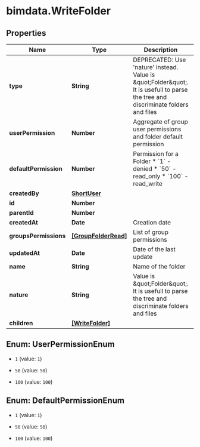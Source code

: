 # bimdata.WriteFolder

## Properties

Name | Type | Description | Notes
------------ | ------------- | ------------- | -------------
**type** | **String** | DEPRECATED: Use &#39;nature&#39; instead. Value is \&quot;Folder\&quot;. It is usefull to parse the tree and discriminate folders and files | [readonly] 
**userPermission** | **Number** | Aggregate of group user permissions and folder default permission | [readonly] 
**defaultPermission** | **Number** | Permission for a Folder  * &#x60;1&#x60; - denied * &#x60;50&#x60; - read_only * &#x60;100&#x60; - read_write | [optional] 
**createdBy** | [**ShortUser**](ShortUser.md) |  | [readonly] 
**id** | **Number** |  | [readonly] 
**parentId** | **Number** |  | [optional] 
**createdAt** | **Date** | Creation date | [readonly] 
**groupsPermissions** | [**[GroupFolderRead]**](GroupFolderRead.md) | List of group permissions | [readonly] 
**updatedAt** | **Date** | Date of the last update | [readonly] 
**name** | **String** | Name of the folder | 
**nature** | **String** | Value is \&quot;Folder\&quot;. It is usefull to parse the tree and discriminate folders and files | [readonly] 
**children** | [**[WriteFolder]**](WriteFolder.md) |  | [optional] 



## Enum: UserPermissionEnum


* `1` (value: `1`)

* `50` (value: `50`)

* `100` (value: `100`)





## Enum: DefaultPermissionEnum


* `1` (value: `1`)

* `50` (value: `50`)

* `100` (value: `100`)




